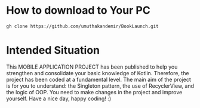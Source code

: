# How to download to Your PC
``` bash
gh clone https://github.com/umuthakandemir/BookLaunch.git
```

# **Intended Situation**

This MOBILE APPLICATION PROJECT has been published to help you strengthen and consolidate your basic knowledge of Kotlin.
Therefore, the project has been coded at a fundamental level. The main aim of the project is for you to understand: the Singleton pattern, the use of RecyclerView, and the logic of OOP. 
You need to make changes in the project and improve yourself. Have a nice day, happy coding! :)
